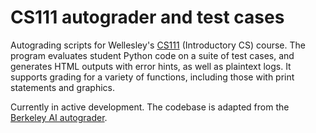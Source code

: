 # CS111 autograder and test cases

Autograding scripts for Wellesley's [CS111](http://cs111.wellesley.edu) (Introductory CS) course. The program evaluates student Python code on a suite of test cases, and generates HTML outputs with error hints, as well as plaintext logs. It supports grading for a variety of functions, including those with print statements and graphics.

Currently in active development. The codebase is adapted from the [Berkeley AI autograder](http://ai.berkeley.edu/).  
